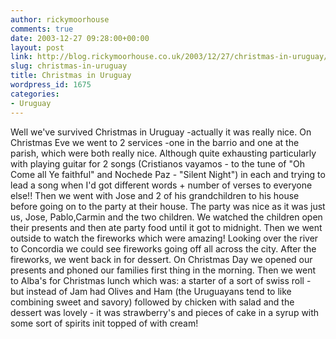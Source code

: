 ```yaml
---
author: rickymoorhouse
comments: true
date: 2003-12-27 09:28:00+00:00
layout: post
link: http://blog.rickymoorhouse.co.uk/2003/12/27/christmas-in-uruguay/
slug: christmas-in-uruguay
title: Christmas in Uruguay
wordpress_id: 1675
categories:
- Uruguay
---
```


Well we've survived Christmas in Uruguay -actually it was really nice. On Christmas Eve we went to 2 services -one in the barrio and one at the parish, which were both really nice. Although quite exhausting particularly with playing guitar for 2 songs (Cristianos vayamos - to the tune of "Oh Come all Ye faithful" and Nochede Paz - "Silent Night") in each and trying to lead a song when I'd got different words + number of verses to everyone else!! Then we went with Jose and 2 of his grandchildren to his house before going on to the party at their house. The party was nice as it was just us, Jose, Pablo,Carmin and the two children. We watched the children open their presents and then ate party food until it got to midnight. Then we went outside to watch the fireworks which were amazing! Looking over the river to Concordia we could see fireworks going off all across the city. After the fireworks, we went back in for dessert. On Christmas Day we opened our presents and phoned our families first thing in the morning. Then we went to Alba's for Christmas lunch which was: a starter of a sort of swiss roll - but instead of Jam had Olives and Ham (the Uruguayans tend to like combining sweet and savory) followed by chicken with salad and the dessert was lovely - it was strawberry's and pieces of cake in a syrup with some sort of spirits init topped of with cream!
